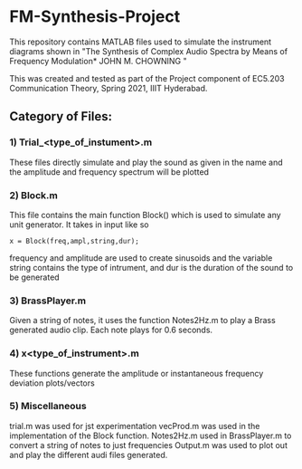 # FM-Synthesis-Project
This repository contains MATLAB files used to simulate the instrument 
diagrams shown in "The Synthesis of Complex Audio Spectra
by Means of Frequency Modulation*
JOHN M. CHOWNING "

This was created and tested as part of the Project component of 
EC5.203 Communication Theory, Spring 2021, IIIT Hyderabad.

## Category of Files:

### 1) Trial_\<type_of_instument\>.m 
These files directly simulate and play the sound as given in the name and the amplitude and frequency spectrum will be plotted
  
### 2) Block.m
This file contains the main function Block() which is used to simulate any unit generator. It takes in input like so 
```
x = Block(freq,ampl,string,dur); 
```
frequency and amplitude are used to create sinusoids and the variable string contains the type of intrument, and dur is the duration of the sound to be generated

### 3) BrassPlayer.m
Given a string of notes, it uses the function Notes2Hz.m to play a Brass generated audio clip. Each note plays for 0.6 seconds.
  
### 4) x\<type_of_instrument\>.m
These functions generate the amplitude or instantaneous frequency deviation plots/vectors

### 5) Miscellaneous
 trial.m was used for jst experimentation
 vecProd.m was used in the implementation of the Block function. 
 Notes2Hz.m used in BrassPlayer.m to convert a string of notes to just frequencies
 Output.m was used to plot out and play the different audi files generated.
 
